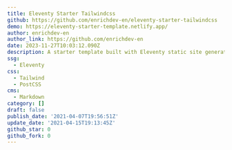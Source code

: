 ```yaml
---
title: Eleventy Starter Tailwindcss
github: https://github.com/enrichdev-en/eleventy-starter-tailwindcss
demo: https://eleventy-starter-template.netlify.app/
author: enrichdev-en
author_link: https://github.com/enrichdev-en
date: 2023-11-27T10:03:12.090Z
description: A starter template built with Eleventy static site generator and Tailwindcss
ssg:
  - Eleventy
css:
  - Tailwind
  - PostCSS
cms:
  - Markdown
category: []
draft: false
publish_date: '2021-04-07T19:56:51Z'
update_date: '2021-04-15T19:13:45Z'
github_star: 0
github_fork: 0
---
```

